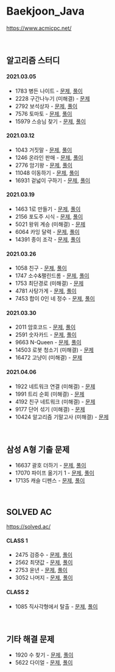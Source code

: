 # Baekjoon_Java

https://www.acmicpc.net/

<br />

## 알고리즘 스터디

#### 2021.03.05
* 1783 병든 나이트 - [문제](https://www.acmicpc.net/problem/1783), [풀이](Problem_1783.java)
* 2228 구간나누기 (미해결) - [문제](https://www.acmicpc.net/problem/2228)
* 2792 보석상자 - [문제](https://www.acmicpc.net/problem/2792), [풀이](Problem_2792.java)
* 7576 토마토 - [문제](https://www.acmicpc.net/problem/7576), [풀이](Problem_7576.java)
* 15979 스승님 찾기 - [문제](https://www.acmicpc.net/problem/15979), [풀이](Problem_15979.java)

#### 2021.03.12
* 1043 거짓말 - [문제](https://www.acmicpc.net/problem/1043), [풀이](Problem_1043.java)
* 1246 온라인 판매 - [문제](https://www.acmicpc.net/problem/1246), [풀이](Problem_1246.java)
* 2776 암기왕 - [문제](https://www.acmicpc.net/problem/2776), [풀이](Problem_2776.java)
* 11048 이동하기 - [문제](https://www.acmicpc.net/problem/11048), [풀이](Problem_11048.java)
* 16931 겉넓이 구하기 - [문제](https://www.acmicpc.net/problem/16931), [풀이](Problem_16931.java)

#### 2021.03.19
* 1463 1로 만들기 - [문제](https://www.acmicpc.net/problem/1463), [풀이](Problem_1463.java)
* 2156 포도주 시식 - [문제](https://www.acmicpc.net/problem/2156), [풀이](Problem_2156.java)
* 5021 왕위 계승 (미해결) - [문제](https://www.acmicpc.net/problem/5021)
* 6064 카잉 달력 - [문제](https://www.acmicpc.net/problem/6064), [풀이](Problem_6064.java)
* 14391 종이 조각 - [문제](https://www.acmicpc.net/problem/14391), [풀이](Problem_14391.java)

#### 2021.03.26
* 1058 친구 - [문제](https://www.acmicpc.net/problem/1058), [풀이](Problem_1058.java)
* 1747 소수&팰린드롬 - [문제](https://www.acmicpc.net/problem/1747), [풀이](Problem_1747.java)
* 1753 최단경로 (미해결) - [문제](https://www.acmicpc.net/problem/1753)
* 4781 사탕가게 - [문제](https://www.acmicpc.net/problem/4781), [풀이](Problem_4781.java)
* 7453 합이 0인 네 정수 - [문제](https://www.acmicpc.net/problem/7453), [풀이](Problem_7453.java)

#### 2021.03.30
* 2011 암호코드 - [문제](https://www.acmicpc.net/problem/2011), [풀이](Problem_2011.java)
* 2591 숫자카드 - [문제](https://www.acmicpc.net/problem/2591), [풀이](Problem_2591.java)
* 9663 N-Queen - [문제](https://www.acmicpc.net/problem/9663), [풀이](Problem_9663.java)
* 14503 로봇 청소기 (미해결) - [문제](https://www.acmicpc.net/problem/14503)
* 16472 고냥이 (미해결) - [문제](https://www.acmicpc.net/problem/16472)

#### 2021.04.06
* 1922 네트워크 연결 (미해결) - [문제](https://www.acmicpc.net/problem/1922)
* 1991 트리 순회 (미해결) - [문제](https://www.acmicpc.net/problem/1991)
* 4192 친구 네트워크 (미해결) - [문제](https://www.acmicpc.net/problem/4195)
* 9177 단어 섞기 (미해결) - [문제](https://www.acmicpc.net/problem/9177)
* 10424 알고리즘 기말고사 (미해결) - [문제](https://www.acmicpc.net/problem/10424)


<br />

## 삼성 A형 기출 문제
* 16637 괄호 더하기 - [문제](https://www.acmicpc.net/problem/16637), [풀이](Samsung_type_A_problems/Problem_16637.java)    
* 17070 파이프 옮기기 1 - [문제](https://www.acmicpc.net/problem/17070), [풀이](Samsung_type_A_problems/Problem_17070.java)    
* 17135 캐슬 디펜스 - [문제](https://www.acmicpc.net/problem/17135), [풀이](Samsung_type_A_problems/Problem_17135.java)    

<br />

## SOLVED AC

https://solved.ac/

#### CLASS 1
* 2475 검증수 - [문제](https://www.acmicpc.net/problem/2475), [풀이](Problem_2475.java)
* 2562 최댓값 - [문제](https://www.acmicpc.net/problem/2562), [풀이](Problem_2562.java)
* 2753 윤년 - [문제](https://www.acmicpc.net/problem/2753), [풀이](Problem_2753.java)
* 3052 나머지 - [문제](https://www.acmicpc.net/problem/3052), [풀이](Problem_3052.java)

#### CLASS 2
* 1085 직사각형에서 탈출 - [문제](https://www.acmicpc.net/problem/1085), [풀이](Problem_1085.java)

<br />

## 기타 해결 문제
* 1920 수 찾기 - [문제](https://www.acmicpc.net/problem/1920), [풀이](Problem_1920.java)
* 5622 다이얼 - [문제](https://www.acmicpc.net/problem/5622), [풀이](Problem_5622.java)